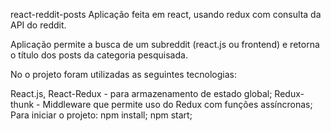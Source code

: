 react-reddit-posts
Aplicação feita em react, usando redux com consulta da API do reddit.

Aplicação permite a busca de um subreddit (react.js ou frontend) e retorna o título dos posts da categoria pesquisada.

No o projeto foram utilizadas as seguintes tecnologias:

React.js,
React-Redux - para armazenamento de estado global;
Redux-thunk - Middleware que permite uso do Redux com funções assíncronas;
Para iniciar o projeto: npm install; npm start;
